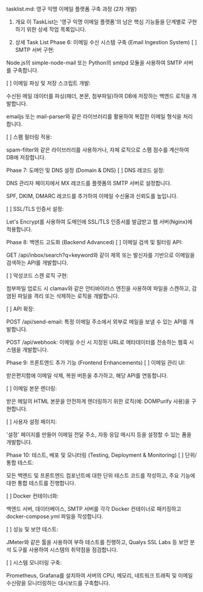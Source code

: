 tasklist.md: 영구 익명 이메일 플랫폼 구축 과정 (2차 개발)
1. 개요
이 TaskList는 '영구 익명 이메일 플랫폼'의 남은 핵심 기능들을 단계별로 구현하기 위한 상세 작업 목록입니다.

2. 상세 Task List
Phase 6: 이메일 수신 시스템 구축 (Email Ingestion System)
[ ] SMTP 서버 구현:

Node.js의 simple-node-mail 또는 Python의 smtpd 모듈을 사용하여 SMTP 서버를 구축합니다.

[ ] 이메일 파싱 및 저장 스크립트 개발:

수신된 메일 데이터를 파싱(헤더, 본문, 첨부파일)하여 DB에 저장하는 백엔드 로직을 개발합니다.

emailjs 또는 mail-parser와 같은 라이브러리를 활용하여 복잡한 이메일 형식을 처리합니다.

[ ] 스팸 필터링 적용:

spam-filter와 같은 라이브러리를 사용하거나, 자체 로직으로 스팸 점수를 계산하여 DB에 저장합니다.

Phase 7: 도메인 및 DNS 설정 (Domain & DNS)
[ ] DNS 레코드 설정:

DNS 관리자 페이지에서 MX 레코드를 플랫폼의 SMTP 서버로 설정합니다.

SPF, DKIM, DMARC 레코드를 추가하여 이메일 수신율과 신뢰도를 높입니다.

[ ] SSL/TLS 인증서 설정:

Let's Encrypt를 사용하여 도메인에 SSL/TLS 인증서를 발급받고 웹 서버(Nginx)에 적용합니다.

Phase 8: 백엔드 고도화 (Backend Advanced)
[ ] 이메일 검색 및 필터링 API:

GET /api/inbox/search?q=keyword와 같이 제목 또는 발신자를 기반으로 이메일을 검색하는 API를 개발합니다.

[ ] 악성코드 스캔 로직 구현:

첨부파일 업로드 시 clamav와 같은 안티바이러스 엔진을 사용하여 파일을 스캔하고, 감염된 파일을 격리 또는 삭제하는 로직을 개발합니다.

[ ] API 확장:

POST /api/send-email: 특정 이메일 주소에서 외부로 메일을 보낼 수 있는 API를 개발합니다.

POST /api/webhook: 이메일 수신 시 지정된 URL로 메타데이터를 전송하는 웹훅 시스템을 개발합니다.

Phase 9: 프론트엔드 추가 기능 (Frontend Enhancements)
[ ] 이메일 관리 UI:

받은편지함에 이메일 삭제, 복원 버튼을 추가하고, 해당 API를 연동합니다.

[ ] 이메일 본문 렌더링:

받은 메일의 HTML 본문을 안전하게 렌더링하기 위한 로직(예: DOMPurify 사용)을 구현합니다.

[ ] 사용자 설정 페이지:

'설정' 페이지를 만들어 이메일 전달 주소, 자동 응답 메시지 등을 설정할 수 있는 폼을 개발합니다.

Phase 10: 테스트, 배포 및 모니터링 (Testing, Deployment & Monitoring)
[ ] 단위/통합 테스트:

모든 백엔드 및 프론트엔드 컴포넌트에 대한 단위 테스트 코드를 작성하고, 주요 기능에 대한 통합 테스트를 진행합니다.

[ ] Docker 컨테이너화:

백엔드 서버, 데이터베이스, SMTP 서버를 각각 Docker 컨테이너로 패키징하고 docker-compose.yml 파일을 작성합니다.

[ ] 성능 및 보안 테스트:

JMeter와 같은 툴을 사용하여 부하 테스트를 진행하고, Qualys SSL Labs 등 보안 분석 도구를 사용하여 시스템의 취약점을 점검합니다.

[ ] 시스템 모니터링 구축:

Prometheus, Grafana를 설치하여 서버의 CPU, 메모리, 네트워크 트래픽 및 이메일 수신량을 모니터링하는 대시보드를 구축합니다.